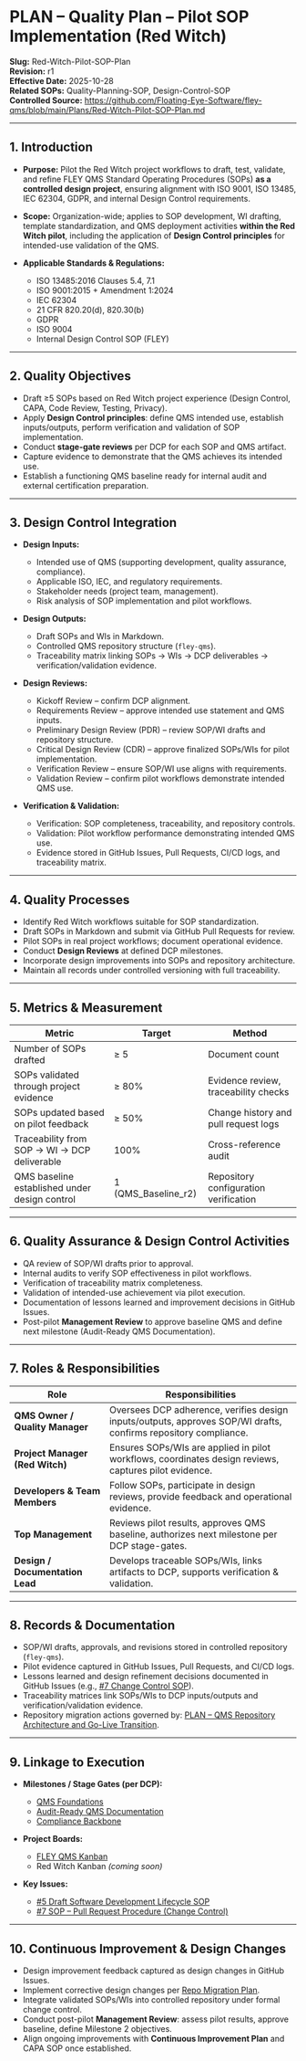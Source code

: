 # **PLAN – Quality Plan – Pilot SOP Implementation (Red Witch)**

**Slug:** Red-Witch-Pilot-SOP-Plan  
**Revision:** r1  
**Effective Date:** 2025-10-28  
**Related SOPs:** Quality-Planning-SOP, Design-Control-SOP  
**Controlled Source:** https://github.com/Floating-Eye-Software/fley-qms/blob/main/Plans/Red-Witch-Pilot-SOP-Plan.md  

---

## **1. Introduction**

* **Purpose:**
  Pilot the Red Witch project workflows to draft, test, validate, and refine FLEY QMS Standard Operating Procedures (SOPs) **as a controlled design project**, ensuring alignment with ISO 9001, ISO 13485, IEC 62304, GDPR, and internal Design Control requirements.

* **Scope:**
  Organization-wide; applies to SOP development, WI drafting, template standardization, and QMS deployment activities **within the Red Witch pilot**, including the application of **Design Control principles** for intended-use validation of the QMS.

* **Applicable Standards & Regulations:**

  * ISO 13485:2016 Clauses 5.4, 7.1
  * ISO 9001:2015 + Amendment 1:2024
  * IEC 62304
  * 21 CFR 820.20(d), 820.30(b)
  * GDPR
  * ISO 9004
  * Internal Design Control SOP (FLEY)

---

## **2. Quality Objectives**

* Draft ≥5 SOPs based on Red Witch project experience (Design Control, CAPA, Code Review, Testing, Privacy).
* Apply **Design Control principles**: define QMS intended use, establish inputs/outputs, perform verification and validation of SOP implementation.
* Conduct **stage-gate reviews** per DCP for each SOP and QMS artifact.
* Capture evidence to demonstrate that the QMS achieves its intended use.
* Establish a functioning QMS baseline ready for internal audit and external certification preparation.

---

## **3. Design Control Integration**

* **Design Inputs:**

  * Intended use of QMS (supporting development, quality assurance, compliance).
  * Applicable ISO, IEC, and regulatory requirements.
  * Stakeholder needs (project team, management).
  * Risk analysis of SOP implementation and pilot workflows.

* **Design Outputs:**

  * Draft SOPs and WIs in Markdown.
  * Controlled QMS repository structure (`fley-qms`).
  * Traceability matrix linking SOPs → WIs → DCP deliverables → verification/validation evidence.

* **Design Reviews:**

  * Kickoff Review – confirm DCP alignment.
  * Requirements Review – approve intended use statement and QMS inputs.
  * Preliminary Design Review (PDR) – review SOP/WI drafts and repository structure.
  * Critical Design Review (CDR) – approve finalized SOPs/WIs for pilot implementation.
  * Verification Review – ensure SOP/WI use aligns with requirements.
  * Validation Review – confirm pilot workflows demonstrate intended QMS use.

* **Verification & Validation:**

  * Verification: SOP completeness, traceability, and repository controls.
  * Validation: Pilot workflow performance demonstrating intended QMS use.
  * Evidence stored in GitHub Issues, Pull Requests, CI/CD logs, and traceability matrix.

---

## **4. Quality Processes**

* Identify Red Witch workflows suitable for SOP standardization.
* Draft SOPs in Markdown and submit via GitHub Pull Requests for review.
* Pilot SOPs in real project workflows; document operational evidence.
* Conduct **Design Reviews** at defined DCP milestones.
* Incorporate design improvements into SOPs and repository architecture.
* Maintain all records under controlled versioning with full traceability.

---

## **5. Metrics & Measurement**

| Metric                                        | Target              | Method                                |
| --------------------------------------------- | ------------------- | ------------------------------------- |
| Number of SOPs drafted                        | ≥ 5                 | Document count                        |
| SOPs validated through project evidence       | ≥ 80%               | Evidence review, traceability checks  |
| SOPs updated based on pilot feedback          | ≥ 50%               | Change history and pull request logs  |
| Traceability from SOP → WI → DCP deliverable  | 100%                | Cross-reference audit                 |
| QMS baseline established under design control | 1 (QMS_Baseline_r2) | Repository configuration verification |

---

## **6. Quality Assurance & Design Control Activities**

* QA review of SOP/WI drafts prior to approval.
* Internal audits to verify SOP effectiveness in pilot workflows.
* Verification of traceability matrix completeness.
* Validation of intended-use achievement via pilot execution.
* Documentation of lessons learned and improvement decisions in GitHub Issues.
* Post-pilot **Management Review** to approve baseline QMS and define next milestone (Audit-Ready QMS Documentation).

---

## **7. Roles & Responsibilities**

| Role                            | Responsibilities                                                                                                |
| ------------------------------- | --------------------------------------------------------------------------------------------------------------- |
| **QMS Owner / Quality Manager** | Oversees DCP adherence, verifies design inputs/outputs, approves SOP/WI drafts, confirms repository compliance. |
| **Project Manager (Red Witch)** | Ensures SOPs/WIs are applied in pilot workflows, coordinates design reviews, captures pilot evidence.           |
| **Developers & Team Members**   | Follow SOPs, participate in design reviews, provide feedback and operational evidence.                          |
| **Top Management**              | Reviews pilot results, approves QMS baseline, authorizes next milestone per DCP stage-gates.                    |
| **Design / Documentation Lead** | Develops traceable SOPs/WIs, links artifacts to DCP, supports verification & validation.                        |

---

## **8. Records & Documentation**

* SOP/WI drafts, approvals, and revisions stored in controlled repository (`fley-qms`).
* Pilot evidence captured in GitHub Issues, Pull Requests, and CI/CD logs.
* Lessons learned and design refinement decisions documented in GitHub Issues (e.g., [#7 Change Control SOP](https://github.com/Floating-Eye-Software/redwitch/issues/7)).
* Traceability matrices link SOPs/WIs to DCP inputs/outputs and verification/validation evidence.
* Repository migration actions governed by: [PLAN – QMS Repository Architecture and Go-Live Transition](Repo-Migration-Plan.md).

---

## **9. Linkage to Execution**

* **Milestones / Stage Gates (per DCP):**

  * [QMS Foundations](https://github.com/Floating-Eye-Software/redwitch/milestone/1)
  * [Audit-Ready QMS Documentation](https://github.com/Floating-Eye-Software/redwitch/milestone/2)
  * [Compliance Backbone](https://github.com/Floating-Eye-Software/redwitch/milestone/3)

* **Project Boards:**

  * [FLEY QMS Kanban](https://github.com/orgs/Floating-Eye-Software/projects/1)
  * Red Witch Kanban *(coming soon)*

* **Key Issues:**

  * [#5 Draft Software Development Lifecycle SOP](https://github.com/Floating-Eye-Software/redwitch/issues/5)
  * [#7 SOP – Pull Request Procedure (Change Control)](https://github.com/Floating-Eye-Software/redwitch/issues/7)

---

## **10. Continuous Improvement & Design Changes**

* Design improvement feedback captured as design changes in GitHub Issues.
* Implement corrective design changes per [Repo Migration Plan](Repo-Migration-Plan.md).
* Integrate validated SOPs/WIs into controlled repository under formal change control.
* Conduct post-pilot **Management Review**: assess pilot results, approve baseline, define Milestone 2 objectives.
* Align ongoing improvements with **Continuous Improvement Plan** and CAPA SOP once established.
